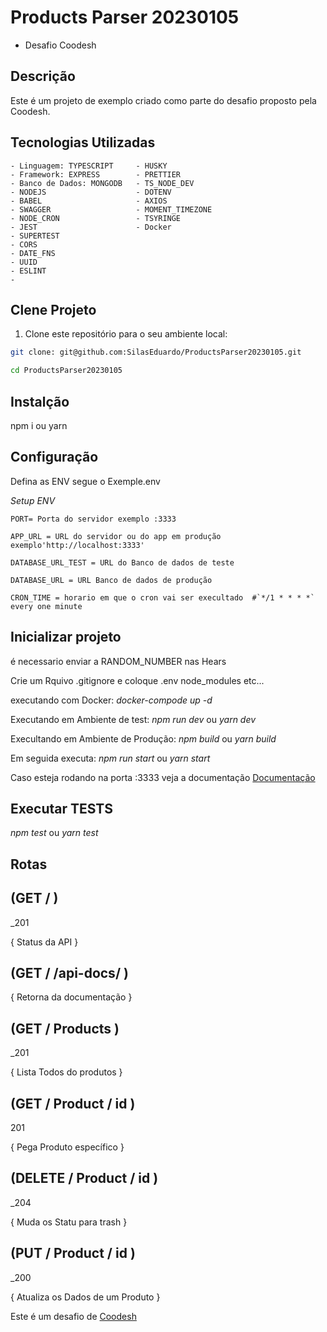 # Products Parser 20230105

- Desafio Coodesh

## Descrição

Este é um projeto de exemplo criado como parte do desafio proposto pela Coodesh.

## Tecnologias Utilizadas
```
- Linguagem: TYPESCRIPT     - HUSKY
- Framework: EXPRESS        - PRETTIER
- Banco de Dados: MONGODB   - TS_NODE_DEV
- NODEJS                    - DOTENV 
- BABEL                     - AXIOS 
- SWAGGER                   - MOMENT_TIMEZONE 
- NODE_CRON                 - TSYRINGE 
- JEST                      - Docker 
- SUPERTEST
- CORS
- DATE_FNS
- UUID
- ESLINT
- 
```
## Clene Projeto

1. Clone este repositório para o seu ambiente local:

```sh
git clone: git@github.com:SilasEduardo/ProductsParser20230105.git

cd ProductsParser20230105
```

## Instalção

npm i ou yarn

## Configuração

Defina as ENV segue o Exemple.env

_Setup ENV_

```
PORT= Porta do servidor exemplo :3333

APP_URL = URL do servidor ou do app em produção exemplo'http://localhost:3333'

DATABASE_URL_TEST = URL do Banco de dados de teste

DATABASE_URL = URL Banco de dados de produção

CRON_TIME = horario em que o cron vai ser execultado  #`*/1 * * * *` every one minute

```

## Inicializar projeto

é necessario enviar a RANDOM_NUMBER nas Hears

Crie um Rquivo .gitignore e coloque .env  node_modules etc...

executando com Docker: _docker-compode up -d_

Executando em Ambiente de test: _npm run dev_ ou _yarn dev_

Execultando em  Ambiente de Produção: _npm build_ ou _yarn build_

Em seguida executa: _npm run start_ ou _yarn start_


Caso esteja rodando na porta :3333 veja a documentação [Documentação](http://localhost:3333/api-docs/)

## Executar TESTS

_npm test_  ou _yarn test_

## Rotas 


(GET / )
---------------------

_201

{
  Status da API
}

(GET / /api-docs/ )
---------------------

{
  Retorna da documentação
}

(GET / Products )
---------------------

_201


{
  Lista Todos do produtos
}

(GET / Product / id )
---------------------

  201


 {
  Pega Produto específico
 }

 (DELETE / Product / id )
---------------------
_204

{
  Muda os Statu para trash
}


 (PUT / Product / id )
---------------------

_200

{
  Atualiza os Dados de um Produto
}


Este é um desafio de [Coodesh]("https://coodesh.com/") 